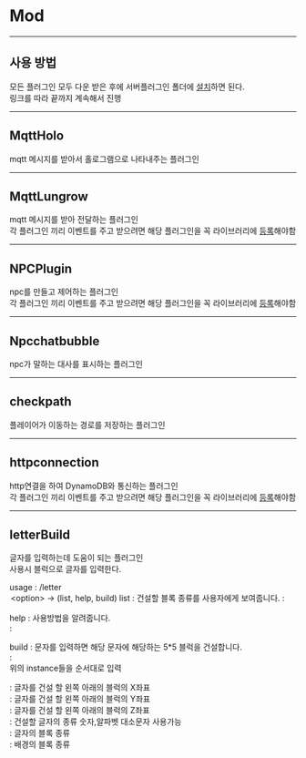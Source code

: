 # Mod


---

## 사용 방법

모든 플러그인 모두 다운 받은 후에 서버플러그인 폴더에 [설치](https://github.com/k-chan-l/Hansung_Minecraft/wiki/%EC%82%AC%EC%9A%A9%EB%B0%A9%EB%B2%95#3-%ED%94%84%EB%A1%9C%EC%A0%9D%ED%8A%B8-%EB%B9%8C%EB%93%9C%ED%95%98%EA%B8%B0)하면 된다.  
링크를 따라 끝까지 계속해서 진행

---


## MqttHolo

mqtt 메시지를 받아서 홀로그램으로 나타내주는 플러그인


---


## MqttLungrow

mqtt 메시지를 받아 전달하는 플러그인  
각 플러그인 끼리 이벤트를 주고 받으려면 해당 플러그인을 꼭 라이브러리에 [등록](https://github.com/k-chan-l/Hansung_Minecraft/wiki/JAVA-%EB%9D%BC%EC%9D%B4%EB%B8%8C%EB%9F%AC%EB%A6%AC-%EC%A0%81%EC%9A%A9%ED%95%98%EA%B8%B0#%EB%9D%BC%EC%9D%B4%EB%B8%8C%EB%9F%AC%EB%A6%AC-%EC%83%9D%EC%84%B1)해야함


---


## NPCPlugin

npc를 만들고 제어하는 플러그인  
각 플러그인 끼리 이벤트를 주고 받으려면 해당 플러그인을 꼭 라이브러리에 [등록](https://github.com/k-chan-l/Hansung_Minecraft/wiki/JAVA-%EB%9D%BC%EC%9D%B4%EB%B8%8C%EB%9F%AC%EB%A6%AC-%EC%A0%81%EC%9A%A9%ED%95%98%EA%B8%B0#%EB%9D%BC%EC%9D%B4%EB%B8%8C%EB%9F%AC%EB%A6%AC-%EC%83%9D%EC%84%B1)해야함


---


## Npcchatbubble

npc가 말하는 대사를 표시하는 플러그인


---


## checkpath

플레이어가 이동하는 경로를 저장하는 플러그인


---


## httpconnection

http연결을 하여 DynamoDB와 통신하는 플러그인  
각 플러그인 끼리 이벤트를 주고 받으려면 해당 플러그인을 꼭 라이브러리에 [등록](https://github.com/k-chan-l/Hansung_Minecraft/wiki/JAVA-%EB%9D%BC%EC%9D%B4%EB%B8%8C%EB%9F%AC%EB%A6%AC-%EC%A0%81%EC%9A%A9%ED%95%98%EA%B8%B0#%EB%9D%BC%EC%9D%B4%EB%B8%8C%EB%9F%AC%EB%A6%AC-%EC%83%9D%EC%84%B1)해야함


---

## letterBuild

글자를 입력하는데 도움이 되는 플러그인  
사용시 블럭으로 글자를 입력한다.
  
usage : /letter <option> <instance>  
\<option> -> (list, help, build)  
list : 건설할 블록 종류를 사용자에게 보여줍니다.  
<instance> :  
  
help : 사용방법을 알려줍니다.  
<instance> :  
  
build : 문자를 입력하면 해당 문자에 해당하는 5*5 블럭을 건설합니다.  
<instance> : <X> <Y> <Z> <letter> <MainBlockType> <BackgroundBlockType>  
위의 instance들을 순서대로 입력  
  
<X> : 글자를 건설 할 왼쪽 아래의 블럭의 X좌표  
<Y> : 글자를 건설 할 왼쪽 아래의 블럭의 Y좌표  
<Z> : 글자를 건설 할 왼쪽 아래의 블럭의 Z좌표  
<letter> : 건설할 글자의 종류 숫자,알파벳 대소문자 사용가능  
<MainBlockType> : 글자의 블록 종류  
<BackgroundBlockType> : 배경의 블록 종류
